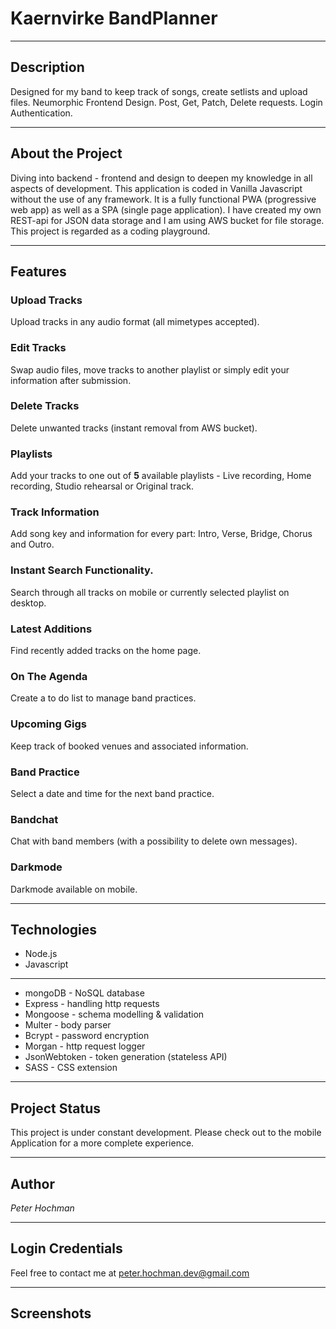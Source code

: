 # Kaernvirke BandPlanner
____________________________________________________________________________________________________________________________________________________________________

## Description
Designed for my band to keep track of songs, create setlists and upload files. Neumorphic Frontend Design. Post, Get, Patch, Delete requests. Login Authentication.
____________________________________________________________________________________________________________________________________________________________________

## About the Project
Diving into backend - frontend and design to deepen my knowledge in all aspects of development. This application is coded in Vanilla Javascript without the use of any framework. It is a fully functional PWA (progressive web app) as well as a SPA (single page application). I have created my own REST-api for JSON data storage and I am using AWS bucket for file storage. This project is regarded as a coding playground.
____________________________________________________________________________________________________________________________________________________________________

## Features
### Upload Tracks
Upload tracks in any audio format (all mimetypes accepted).
### Edit Tracks 
Swap audio files, move tracks to another playlist or simply edit your information after submission. 
### Delete Tracks
Delete unwanted tracks (instant removal from AWS bucket).
### Playlists
Add your tracks to one out of **5** available playlists - Live recording, Home recording, Studio rehearsal or Original track.
### Track Information
Add song key and information for every part: Intro, Verse, Bridge, Chorus and Outro.
### Instant Search Functionality.
Search through all tracks on mobile or currently selected playlist on desktop. 
### Latest Additions
Find recently added tracks on the home page. 
### On The Agenda
Create a to do list to manage band practices.
### Upcoming Gigs
Keep track of booked venues and associated information.
### Band Practice
Select a date and time for the next band practice. 
### Bandchat
Chat with band members (with a possibility to delete own messages).
### Darkmode
Darkmode available on mobile.
____________________________________________________________________________________________________________________________________________________________________

## Technologies

- Node.js
- Javascript
____________

- mongoDB - NoSQL database
- Express - handling http requests
- Mongoose - schema modelling & validation
- Multer - body parser
- Bcrypt - password encryption
- Morgan - http request logger
- JsonWebtoken - token generation (stateless API)
- SASS - CSS extension
____________________________________________________________________________________________________________________________________________________________________

## Project Status
This project is under constant development.
Please check out to the mobile Application for a more complete experience.
____________________________________________________________________________________________________________________________________________________________________

## Author
*Peter Hochman*
____________________________________________________________________________________________________________________________________________________________________

## Login Credentials
Feel free to contact me at peter.hochman.dev@gmail.com
____________________________________________________________________________________________________________________________________________________________________

## Screenshots



